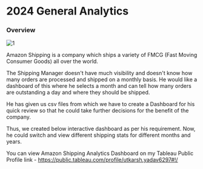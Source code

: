 # 2024 General Analytics

###  Overview 
![1](https://github.com/user-attachments/assets/6cc60c3e-ddef-471e-9cff-6c40dc69cfdf)

Amazon Shipping is a company which ships a variety of FMCG (Fast Moving Consumer Goods) all over the world.

The Shipping Manager doesn't have much visibility and doesn't know how many orders are processed and shipped on a monthly basis.
He would like a dashboard of this where he selects a month and can tell how many orders are outstanding a day and where they should be shipped.

He has given us csv files from which we have to create a Dashboard for his quick review so that he could take further decisions for the benefit of the company.

Thus, we created below interactive dashboard as per his requirement. Now, he could switch and view different shipping stats for different months and years.   

You can view Amazon Shipping Analytics Dashboard on my Tableau Public Profile link - [https://public.tableau.com/profile/utkarsh.yadav6297#!/  ](https://public.tableau.com/app/profile/greycin.kim/viz/Book1_17268671841890/GeneralDashboard?publish=yes)
